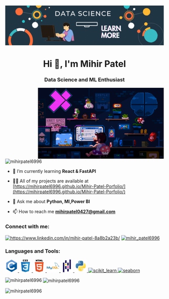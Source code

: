 [![MasterHead](https://raw.githubusercontent.com/Mihirpatel6996/Mihirpatel6996/refs/heads/main/data%20science.gif)](https://mihirpatel6996.io)
<h1 align="center">Hi 👋, I'm Mihir Patel</h1>
<h3 align="center">Data Science and ML Enthusiast</h3>

<img align="right" alt="Coding" width="400" src="https://github.com/Mihirpatel6996/Mihirpatel6996/blob/main/blocks%20working.gif?raw=true" />

<p align="left"> <img
        src="https://komarev.com/ghpvc/?username=mihirpatel6996&label=Profile%20views&color=0e75b6&style=flat"
        alt="mihirpatel6996" /> </p>

- 🌱 I’m currently learning **React & FastAPI**

- 👨‍💻 All of my projects are available at
[https://mihirpatel6996.github.io/Mihir-Patel-Porfolio/](https://mihirpatel6996.github.io/Mihir-Patel-Porfolio/)

- 💬 Ask me about **Python, Ml,Power BI**

- 📫 How to reach me **mihirpatel0427@gmail.com**

<h3 align="left">Connect with me:</h3>
<p align="left">
    <a href="https://linkedin.com/in/https://www.linkedin.com/in/mihir-patel-8a8b2a23b/" target="blank"><img
            align="center"
            src="https://raw.githubusercontent.com/rahuldkjain/github-profile-readme-generator/master/src/images/icons/Social/linked-in-alt.svg"
            alt="https://www.linkedin.com/in/mihir-patel-8a8b2a23b/" height="30" width="40" /></a>
    <a href="https://instagram.com/mihir_patel6996" target="blank"><img align="center"
            src="https://raw.githubusercontent.com/rahuldkjain/github-profile-readme-generator/master/src/images/icons/Social/instagram.svg"
            alt="mihir_patel6996" height="30" width="40" /></a>
</p>

<h3 align="left">Languages and Tools:</h3>
<p align="left"> <a href="https://www.cprogramming.com/" target="_blank" rel="noreferrer"> <img
            src="https://raw.githubusercontent.com/devicons/devicon/master/icons/c/c-original.svg" alt="c" width="40"
            height="40" /> </a> <a href="https://www.w3schools.com/css/" target="_blank" rel="noreferrer"> <img
            src="https://raw.githubusercontent.com/devicons/devicon/master/icons/css3/css3-original-wordmark.svg"
            alt="css3" width="40" height="40" /> </a> <a href="https://www.w3.org/html/" target="_blank"
        rel="noreferrer"> <img
            src="https://raw.githubusercontent.com/devicons/devicon/master/icons/html5/html5-original-wordmark.svg"
            alt="html5" width="40" height="40" /> </a> <a href="https://www.mysql.com/" target="_blank"
        rel="noreferrer"> <img
            src="https://raw.githubusercontent.com/devicons/devicon/master/icons/mysql/mysql-original-wordmark.svg"
            alt="mysql" width="40" height="40" /> </a> <a href="https://pandas.pydata.org/" target="_blank"
        rel="noreferrer"> <img
            src="https://raw.githubusercontent.com/devicons/devicon/2ae2a900d2f041da66e950e4d48052658d850630/icons/pandas/pandas-original.svg"
            alt="pandas" width="40" height="40" /> </a> <a href="https://www.python.org" target="_blank"
        rel="noreferrer"> <img
            src="https://raw.githubusercontent.com/devicons/devicon/master/icons/python/python-original.svg"
            alt="python" width="40" height="40" /> </a> <a href="https://scikit-learn.org/" target="_blank"
        rel="noreferrer"> <img src="https://upload.wikimedia.org/wikipedia/commons/0/05/Scikit_learn_logo_small.svg"
            alt="scikit_learn" width="40" height="40" /> </a> <a href="https://seaborn.pydata.org/" target="_blank"
        rel="noreferrer"> <img src="https://seaborn.pydata.org/_images/logo-mark-lightbg.svg" alt="seaborn" width="40"
            height="40" /> </a> </p>

<p><img align="left"
        src="https://github-readme-stats.vercel.app/api/top-langs?username=mihirpatel6996&show_icons=true&locale=en&layout=compact"
        alt="mihirpatel6996" /></p>

<p>&nbsp;<img align="center"
        src="https://github-readme-stats.vercel.app/api?username=mihirpatel6996&show_icons=true&locale=en"
        alt="mihirpatel6996" /></p>

<p><img align="center" src="https://github-readme-streak-stats.herokuapp.com/?user=mihirpatel6996&"
        alt="mihirpatel6996" /></p>
